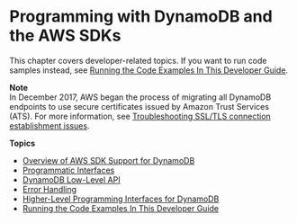 # Programming with DynamoDB and the AWS SDKs<a name="Programming"></a>

This chapter covers developer\-related topics\. If you want to run code samples instead, see [Running the Code Examples In This Developer Guide](CodeSamples.md)\. 

**Note**  
 In December 2017, AWS began the process of migrating all DynamoDB endpoints to use secure certificates issued by Amazon Trust Services \(ATS\)\. For more information, see [Troubleshooting SSL/TLS connection establishment issues](ats-certs.md)\. 

**Topics**
+ [Overview of AWS SDK Support for DynamoDB](Programming.SDKOverview.md)
+ [Programmatic Interfaces](Programming.SDKs.Interfaces.md)
+ [DynamoDB Low\-Level API](Programming.LowLevelAPI.md)
+ [Error Handling](Programming.Errors.md)
+ [Higher\-Level Programming Interfaces for DynamoDB](HigherLevelInterfaces.md)
+ [Running the Code Examples In This Developer Guide](CodeSamples.md)